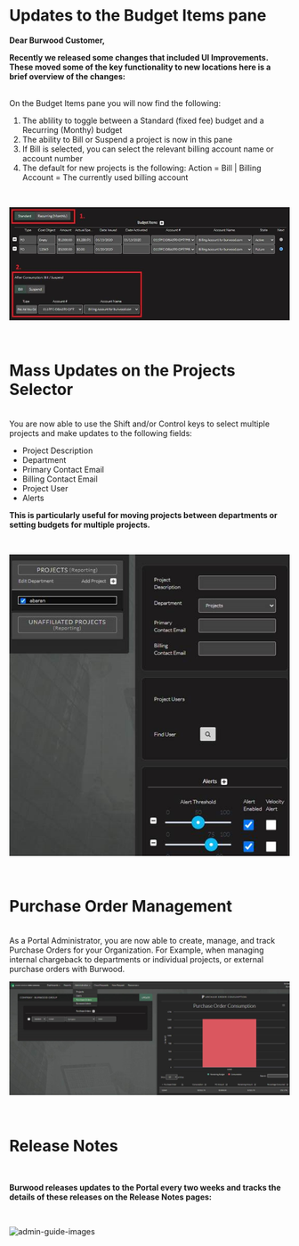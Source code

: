 # Updates to the Budget Items pane

**Dear Burwood Customer,**
 <br>

 **Recently we released some changes that included UI Improvements. These moved some of the key functionality to new locations here is a brief overview of the changes:**
 
 

<br>
On the Budget Items pane you will now find the following:
<br>

1.  The ablility to toggle between a Standard (fixed fee) budget and a Recurring (Monthy) budget
2. The ability to Bill or Suspend a project is now in this pane
3. If Bill is selected, you can select the relevant billing account name or account number
4. The default for new projects is the following:    Action = Bill | Billing Account = The currently used billing account
     
     
     
<br>

![admin-guide-images](https://github.com/Burwood/BCS_Portal_User_Guide/raw/main/admin-guide-images/pic22.png)      

<br>

# Mass Updates on the Projects Selector

<br>
You are now able to use the Shift and/or Control keys to select multiple projects and make updates to the following fields:

* Project Description
* Department
* Primary Contact Email
* Billing Contact Email
* Project User
* Alerts

**This is particularly useful for moving projects between departments or setting budgets for multiple projects.**

<br>

![admin-guide-images](https://github.com/Burwood/BCS_Portal_User_Guide/raw/main/admin-guide-images/pic23.png) 



<br>

# Purchase Order Management
<br>
As a Portal Administrator, you are now able to create, manage, and track Purchase Orders for your Organization. For Example, when managing internal chargeback to departments or individual projects, or external purchase orders with Burwood.


<br>

![admin-guide-images](https://github.com/Burwood/BCS_Portal_User_Guide/raw/main/admin-guide-images/pic24.png) 


<br>

# Release Notes
<br>

**Burwood releases updates to the Portal every two weeks and tracks the details of these releases on the Release Notes pages:**

<br>

![admin-guide-images](https://github.com/Burwood/BCS_Portal_User_Guide/raw/main/admin-guide-images/pic25.png)